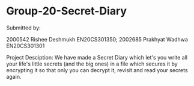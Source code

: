 # Group-20-Secret-Diary
Submitted by:

2000542 Rishee Deshmukh EN20CS301350;
2002685 Prakhyat Wadhwa EN20CS301301

Project Desciption:
We have made a Secret Diary which let's you write all your life's little secrets (and the big ones) in a file which secures it by encrypting it so that only you can decrypt it, revisit and read your secrets again.
